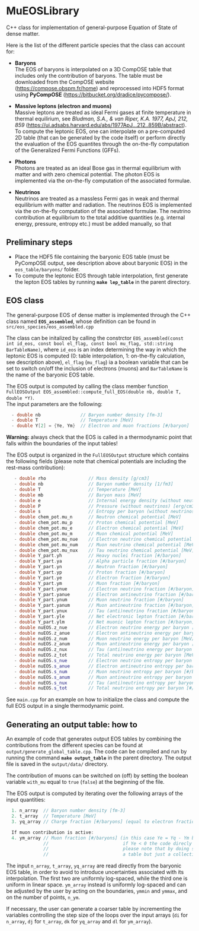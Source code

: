 # MuEOSLibrary

C++ class for implementation of general-purpose Equation of State of dense matter.

Here is the list of the different particle species that the class can account for:
  - **Baryons**<br>
  The EOS of baryons is interpolated on a 3D CompOSE table that includes only the contribution of baryons. The table must be downloaded from the CompOSE website (https://compose.obspm.fr/home) and reprocessed into HDF5 format using **PyCompOSE** (https://bitbucket.org/dradice/pycompose/).<br>
  
  - **Massive leptons (electron and muons)**<br>
  Massive leptons are treated as ideal Fermi gases at finite temperature in thermal equilirium, see *Bludman, S.A., & van Riper, K.A. 1977, ApJ, 212, 859* (https://ui.adsabs.harvard.edu/abs/1977ApJ...212..859B/abstract). To compute the leptonic EOS, one can interpolate on a pre-computed 2D table (that can be generated by the code itself) or perform directly the evaluation of the EOS quantites through the on-the-fly computation of the Generalized Fermi Functions (GFFs).

  - **Photons**<br>
  Photons are treated as an ideal Bose gas in thermal equilibrium with matter and with zero chemical potential. The photon EOS is implemented via the on-the-fly computation of the associated formulae.

  - **Neutrinos**<br>
  Neutrinos are treated as a massless Fermi gas in weak and thermal equilibrium with matter and radiation. The neutrinos EOS is implemented via the on-the-fly computation of the associated formulae. The neutrino contribution at equilibrium to the total additive quantities (e.g. internal energy, pressure, entropy etc.) must be added manually, so that 

## Preliminary steps
  - Place the HDF5 file containing the baryonic EOS table (must be PyCompOSE output, see description above about baryonic EOS) in the `eos_table/baryons/`  folder.
  - To compute the leptonic EOS through table interpolation, first generate the lepton EOS tables by running **`make lep_table`** in the parent directory.

## EOS class 
The general-purpose EOS of dense matter is implemented through the C++ class named **`EOS_assembled`**, whose definition can be found in `src/eos_species/eos_assembled.cpp`

The class can be initalized by calling the constrctor `EOS_assembled(const int id_eos, const bool el_flag, const bool mu_flag, std::string BarTableName)`, where `id_eos` is an index determining the way in which the leptonic EOS is computed (0: table interpolation, 1: on-the-fly calculation, see description above), `el_flag` (`mu_flag`) ia a boolean variable that can be set to switch on/off the inclusion of electrons (muons) and `BarTableName` is the name of the baryonic EOS table.

The EOS output is computed by calling the class member function `FullEOSOutput EOS_assembled::compute_full_EOS(double nb, double T, double *Y)`.<br>
The input parameters are the following:
```c++
  - double nb               // Baryon number density [fm-3]
  - double T                // Temperature [MeV]
  - double Y[2] = {Ye, Ym}  // Electron and muon fractions [#/baryon]
```

**Warning:** always check that the EOS is called in a thermodynamic point that falls within the boundaries of the input tables!

The EOS output is organized in the `FullEOSOutput` structure which contains the following fields (please note that chemical potentials are including the rest-mass contribution):
```c++
   - double rho                // Mass density [g/cm3]
   - double nb                 // Baryon number density [1/fm3]
   - double T                  // Temperature [MeV]
   - double mb                 // Baryon mass [MeV]
   - double e                  // Internal energy density (without neutrinos) [erg/cm3]
   - double P                  // Pressure (without neutrinos) [erg/cm3]
   - double s                  // Entropy per baryon (without neutrinos) [#/baryon]
   - double chem_pot.mu_n      // Neutron chemical potential [MeV]
   - double chem_pot.mu_p      // Proton chemical potential [MeV]
   - double chem_pot.mu_e      // Electron chemical potential [MeV]
   - double chem_pot.mu_m      // Muon chemical potential [MeV]
   - double chem_pot.mu_nue    // Electron neutrino chemical potential [MeV] 
   - double chem_pot.mu_num    // Muon neutrino chemical potential [MeV]
   - double chem_pot.mu_nux    // Tau neutrino chemical potential [MeV]
   - double Y_part.yh          // Heavy nuclei fraction [#/baryon]
   - double Y_part.ya          // Alpha particle fraction [#/baryon]
   - double Y_part.yn          // Neutron fraction [#/baryon]
   - double Y_part.yp          // Proton fraction [#/baryon]
   - double Y_part.ye          // Electron fraction [#/baryon]
   - double Y_part.ym          // Muon fraction [#/baryon]
   - double Y_part.ynue        // Electron neutrino fraction [#/baryon]
   - double Y_part.yanue       // Electron antineutrino fraction [#/baryon]
   - double Y_part.ynum        // Muon neutrino fraction [#/baryon]
   - double Y_part.yanum       // Muon antineutrino fraction [#/baryon]
   - double Y_part.ynux        // Tau (anti)neutrino fraction [#/baryon]
   - double Y_part.yle         // Net electronic lepton fraction [#/baryons] (yle = ye + ynue - yanue)
   - double Y_part.ylm         // Net muonic lepton fraction [#/baryon] (ylm = ym + ynum - yanum)
   - double nuEOS.z_nue        // Electron neutrino energy per baryon [MeV/baryon]
   - double nuEOS.z_anue       // Electron antineutrino energy per baryon [MeV/baryon]
   - double nuEOS.z_num        // Muon neutrino energy per baryon [MeV/baryon]
   - double nuEOS.z_anum       // Muon antineutrino energy per baryon [MeV/baryon]
   - double nuEOS.z_nux        // Tau (anti)neutrino energy per baryon [MeV/baryon]
   - double nuEOS.z_tot        // Total neutrino energy per baryon [MeV/baryon]
   - double nuEOS.s_nue        // Electron neutrino entropy per baryon [#/baryon]
   - double nuEOS.s_anue       // Electron antineutrino entropy per baryon [#/baryon]
   - double nuEOS.s_num        // Muon neutrino entropy per baryon [#/baryon]
   - double nuEOS.s_anum       // Muon antineutrino entropy per baryon [#/baryon]
   - double nuEOS.s_nux        // Tau (anti)neutrino entropy per baryon [#/baryon]
   - double nuEOS.s_tot        // Total neutrino entropy per baryon [#/baryon]
```

See `main.cpp` for an example on how to initialize the class and compute the full EOS output in a single thermodynamic point.

## Generating an output table: how to
An example of code that generates output EOS tables by combining the contributions from the different species can be found at `output/generate_global_table.cpp`. The code can be compiled and run by running the command **`make output_table`** in the parent directory. The output file is saved in the `output/data/` directory. 

The contribution of muons can be switched on (off) by setting the boolean variable `with_mu` equal to `true` (`false`) at the beginning of the file.

The EOS output is computed by iterating over the following arrays of the input quantities:
```c++
  1. n_array  // Baryon number density [fm-3]
  2. t_array  // Temperature [MeV]
  3. yq_array // Charge fraction [#/baryons] (equal to electron fraction, Ye, if muons are not included)

  If muon contribution is active:
  4. ym_array // Muon fraction [#/baryons] (in this case Ye = Yq - Ym because of charge neutrality,
              //                            if Ye < 0 the code direcly jumps to the following iterartion,
              //                            please note that by doing so the output will not be precisely
              //                            a table but just a collection of output EOS points)
```

The input `n_array`, `t_array`, `yq_array` are read directly from the baryonic EOS table, in order to avoid to introduce uncertainties associated with its interpolation. The first two are uniformly log-spaced, while the third one is uniform in linear space. `ym_array` instead is uniformly log-spaced and can be adjusted by the user by acting on the boundaries, `ymmin` and `ymmax`, and on the number of points, `n_ym`.

If necessary, the user can generate a coarser table by incrementing the variables controlling the step size of the loops over the input arrays (`di` for `n_array`, `dj` for `t_array`, `dk` for `yq_array` and `dl` for `ym_array`). 
